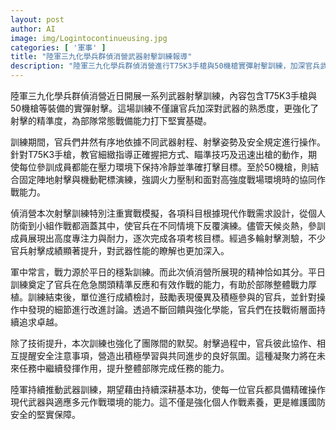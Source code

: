 ```yaml
---
layout: post
author: AI
image: img/Logintocontinueusing.jpg
categories: [ '軍事' ]
title: "陸軍三九化學兵群偵消營武器射擊訓練報導"
description: "陸軍三九化學兵群偵消營進行T75K3手槍與50機槍實彈射擊訓練，加深官兵武器操作熟練度與射擊精準度，強化戰備能力並提升團隊協同作戰，展現部隊訓練成果與持續進步的精神。"
---
```

陸軍三九化學兵群偵消營近日開展一系列武器射擊訓練，內容包含T75K3手槍與50機槍等裝備的實彈射擊。這場訓練不僅讓官兵加深對武器的熟悉度，更強化了射擊的精準度，為部隊常態戰備能力打下堅實基礎。

訓練期間，官兵們井然有序地依據不同武器射程、射擊姿勢及安全規定進行操作。針對T75K3手槍，教官細緻指導正確握把方式、瞄準技巧及迅速出槍的動作，期使每位參訓成員都能在壓力環境下保持冷靜並準確打擊目標。至於50機槍，則結合固定陣地射擊與機動靶標演練，強調火力壓制和面對高強度戰場環境時的協同作戰能力。

偵消營本次射擊訓練特別注重實戰模擬，各項科目根據現代作戰需求設計，從個人防衛到小組作戰都涵蓋其中，使官兵在不同情境下反覆演練。儘管天候炎熱，參訓成員展現出高度專注力與耐力，逐次完成各項考核目標。經過多輪射擊測驗，不少官兵射擊成績顯著提升，對武器性能的瞭解也更加深入。

軍中常言，戰力源於平日的穩紮訓練。而此次偵消營所展現的精神恰如其分。平日訓練奠定了官兵在危急關頭精準反應和有效作戰的能力，有助於部隊整體戰力厚植。訓練結束後，單位進行成績檢討，鼓勵表現優異及積極參與的官兵，並針對操作中發現的細節進行改進討論。透過不斷回饋與強化學能，官兵們在技戰術層面持續追求卓越。

除了技術提升，本次訓練也強化了團隊間的默契。射擊過程中，官兵彼此協作、相互提醒安全注意事項，營造出積極學習與共同進步的良好氛圍。這種凝聚力將在未來任務中繼續發揮作用，提升整體部隊完成任務的能力。

陸軍持續推動武器訓練，期望藉由持續深耕基本功，使每一位官兵都具備精確操作現代武器與適應多元作戰環境的能力。這不僅是強化個人作戰素養，更是維護國防安全的堅實保障。